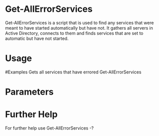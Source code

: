 # Get-AllErrorServices

Get-AllErrorServices is a script that is used to find any services that were meant to have started automatically but have not. It gathers all servers in Active Directory, connects to them and finds services that are set to automatic but have not started.

# Usage
#Examples
Gets all services that have errored
Get-AllErrorServices

# Parameters

# Further Help
For further help use Get-AllErrorServices -?
